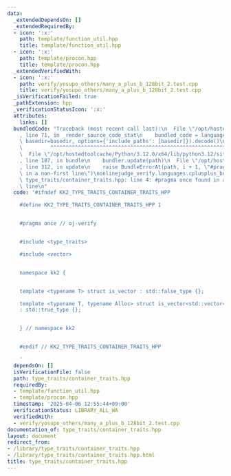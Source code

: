 ```yaml
---
data:
  _extendedDependsOn: []
  _extendedRequiredBy:
  - icon: ':x:'
    path: template/function_util.hpp
    title: template/function_util.hpp
  - icon: ':x:'
    path: template/procon.hpp
    title: template/procon.hpp
  _extendedVerifiedWith:
  - icon: ':x:'
    path: verify/yosupo_others/many_a_plus_b_128bit_2.test.cpp
    title: verify/yosupo_others/many_a_plus_b_128bit_2.test.cpp
  _isVerificationFailed: true
  _pathExtension: hpp
  _verificationStatusIcon: ':x:'
  attributes:
    links: []
  bundledCode: "Traceback (most recent call last):\n  File \"/opt/hostedtoolcache/Python/3.12.0/x64/lib/python3.12/site-packages/onlinejudge_verify/documentation/build.py\"\
    , line 71, in _render_source_code_stat\n    bundled_code = language.bundle(stat.path,\
    \ basedir=basedir, options={'include_paths': [basedir]}).decode()\n          \
    \         ^^^^^^^^^^^^^^^^^^^^^^^^^^^^^^^^^^^^^^^^^^^^^^^^^^^^^^^^^^^^^^^^^^^^^^^^^^^^^^^^^\n\
    \  File \"/opt/hostedtoolcache/Python/3.12.0/x64/lib/python3.12/site-packages/onlinejudge_verify/languages/cplusplus.py\"\
    , line 187, in bundle\n    bundler.update(path)\n  File \"/opt/hostedtoolcache/Python/3.12.0/x64/lib/python3.12/site-packages/onlinejudge_verify/languages/cplusplus_bundle.py\"\
    , line 312, in update\n    raise BundleErrorAt(path, i + 1, \"#pragma once found\
    \ in a non-first line\")\nonlinejudge_verify.languages.cplusplus_bundle.BundleErrorAt:\
    \ type_traits/container_traits.hpp: line 4: #pragma once found in a non-first\
    \ line\n"
  code: '#ifndef KK2_TYPE_TRAITS_CONTAINER_TRAITS_HPP

    #define KK2_TYPE_TRAITS_CONTAINER_TRAITS_HPP 1


    #pragma once // oj-verify


    #include <type_traits>

    #include <vector>


    namespace kk2 {


    template <typename T> struct is_vector : std::false_type {};

    template <typename T, typename Alloc> struct is_vector<std::vector<T, Alloc>>
    : std::true_type {};


    } // namespace kk2


    #endif // KK2_TYPE_TRAITS_CONTAINER_TRAITS_HPP

    '
  dependsOn: []
  isVerificationFile: false
  path: type_traits/container_traits.hpp
  requiredBy:
  - template/function_util.hpp
  - template/procon.hpp
  timestamp: '2025-04-06 12:55:44+09:00'
  verificationStatus: LIBRARY_ALL_WA
  verifiedWith:
  - verify/yosupo_others/many_a_plus_b_128bit_2.test.cpp
documentation_of: type_traits/container_traits.hpp
layout: document
redirect_from:
- /library/type_traits/container_traits.hpp
- /library/type_traits/container_traits.hpp.html
title: type_traits/container_traits.hpp
---
```


